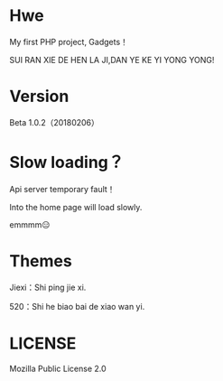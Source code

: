 # Hwe 
My first PHP project, Gadgets！

SUI RAN XIE DE HEN LA JI,DAN YE KE YI YONG YONG!


# Version
Beta 1.0.2（20180206）


# Slow loading？ 
Api server temporary fault！

Into the home page will load slowly.

emmmm😑


# Themes
Jiexi：Shi ping jie xi.

520：Shi he biao bai de xiao wan yi.


# LICENSE
Mozilla Public License 2.0
